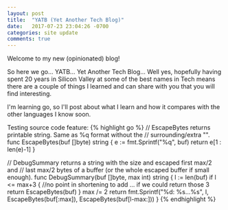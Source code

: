 ```yaml
---
layout: post
title:  "YATB (Yet Another Tech Blog)"
date:   2017-07-23 23:04:26 -0700
categories: site update
comments: true
---
```


Welcome to my new (opinionated) blog!

So here we go... YATB... Yet Another Tech Blog... Well yes, hopefully having
spent 20 years in Silicon Valley at some of the best names in Tech means there
are a couple of things I learned and can share with you that you will find
interesting.

I'm learning go, so I'll post about what I learn and
how it compares with the other languages I know soon.

Testing source code feature:
{% highlight go %}
// EscapeBytes returns printable string. Same as %q format without the
// surrounding/extra "".
func EscapeBytes(buf []byte) string {
	e := fmt.Sprintf("%q", buf)
	return e[1 : len(e)-1]
}

// DebugSummary returns a string with the size and escaped first max/2 and
// last max/2 bytes of a buffer (or the whole escaped buffer if small enough).
func DebugSummary(buf []byte, max int) string {
	l := len(buf)
	if l <= max+3 { //no point in shortening to add ... if we could return those 3
		return EscapeBytes(buf)
	}
	max /= 2
	return fmt.Sprintf("%d: %s...%s", l, EscapeBytes(buf[:max]), EscapeBytes(buf[l-max:]))
}
{% endhighlight %}
